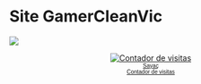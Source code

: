 # Site GamerCleanVic
<a href="https://gamercleanVic.github.io/Site1/"><img src="https://goo.gl/sUkRUL"></a>
<p><center><a href="http://br.web-counter.net" title="Contador de visitas"><img src="http://www.web-counter.net/count_20091204.php?c=1Ui4SAJc2aZ" style="border:0;padding:0;margin:0;" alt="Contador de visitas"></a><br/><font size="1" face="Arial"><a href="http://tr.web-counter.net" title="Sayaç">Sayaç</a><br/><a href="http://br.web-counter.net" title="Contador de visitas">Contador de visitas </a></font></center></p><br/>
